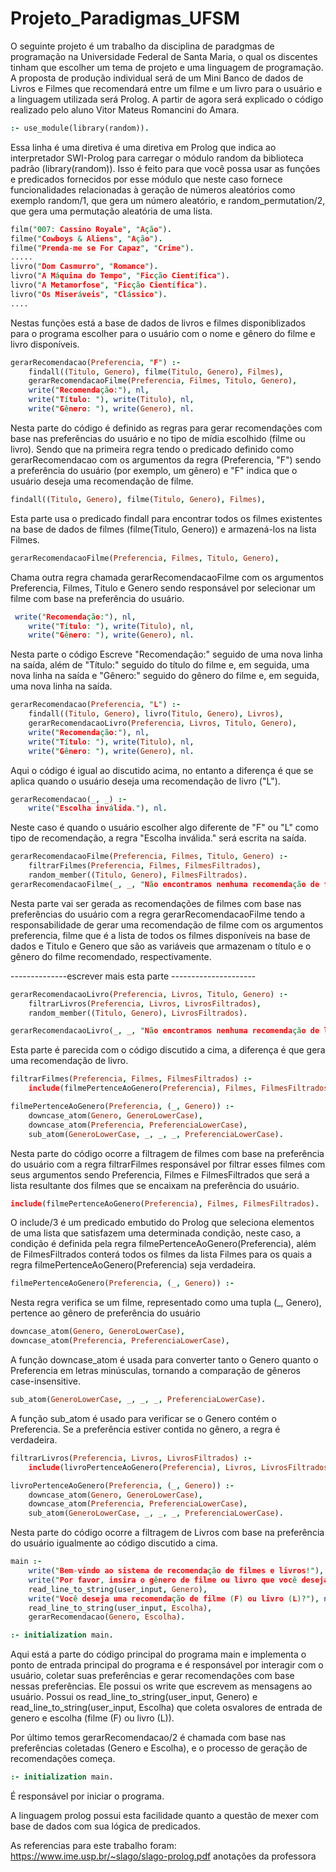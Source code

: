 # Projeto_Paradigmas_UFSM

O seguinte projeto é um trabalho da disciplina de paradgmas de programação na Universidade Federal de Santa Maria, o qual os discentes tinham que escolher um tema de projeto e uma linguagem de programação. A proposta de produção individual será de um Mini Banco de dados de Livros e Filmes que recomendará entre um filme e um livro para o usuário e a linguagem utilizada será Prolog. A partir de agora será explicado o código realizado pelo aluno Vitor Mateus Romancini do Amara.

```Prolog
:- use_module(library(random)).
```
Essa linha é uma diretiva é uma diretiva em Prolog que indica ao interpretador SWI-Prolog para carregar o módulo random da biblioteca padrão (library(random)). Isso é feito para que você possa usar as funções e predicados fornecidos por esse módulo que neste caso  fornece funcionalidades relacionadas à geração de números aleatórios como exemplo random/1, que gera um número aleatório, e random_permutation/2, que gera uma permutação aleatória de uma lista.
```Prolog
film("007: Cassino Royale", "Ação").
filme("Cowboys & Aliens", "Ação").
filme("Prenda-me se For Capaz", "Crime").
.....
livro("Dom Casmurro", "Romance").
livro("A Máquina do Tempo", "Ficção Científica").
livro("A Metamorfose", "Ficção Científica").
livro("Os Miseráveis", "Clássico").
....
```

Nestas funções está a base de dados de livros e filmes disponiblizados para o programa escolher para o usuário com o nome e gênero do filme e livro disponíveis. 
```Prolog
gerarRecomendacao(Preferencia, "F") :-
    findall((Titulo, Genero), filme(Titulo, Genero), Filmes),
    gerarRecomendacaoFilme(Preferencia, Filmes, Titulo, Genero),
    write("Recomendação:"), nl,
    write("Título: "), write(Titulo), nl,
    write("Gênero: "), write(Genero), nl.
```
Nesta parte do código é definido as regras para gerar recomendações com base nas preferências do usuário e no tipo de mídia escolhido (filme ou livro). Sendo que na primeira regra tendo o predicado definido como gerarRecomendacao com os argumentos da regra (Preferencia, "F") sendo a preferência do usuário (por exemplo, um gênero) e "F" indica que o usuário deseja uma recomendação de filme.

```Prolog
findall((Titulo, Genero), filme(Titulo, Genero), Filmes),
```
 Esta parte usa o predicado findall para encontrar todos os filmes existentes na base de dados de filmes (filme(Titulo, Genero)) e armazená-los na lista Filmes.
```Prolog
gerarRecomendacaoFilme(Preferencia, Filmes, Titulo, Genero),
```
Chama outra regra chamada gerarRecomendacaoFilme com os argumentos Preferencia, Filmes, Titulo e Genero sendo responsável por selecionar um filme com base na preferência do usuário.
```Prolog
 write("Recomendação:"), nl,
    write("Título: "), write(Titulo), nl,
    write("Gênero: "), write(Genero), nl.
```
Nesta parte o código Escreve "Recomendação:" seguido de uma nova linha na saída, além de "Título:" seguido do título do filme e, em seguida, uma nova linha na saída e "Gênero:" seguido do gênero do filme e, em seguida, uma nova linha na saída.

```Prolog
gerarRecomendacao(Preferencia, "L") :-
    findall((Titulo, Genero), livro(Titulo, Genero), Livros),
    gerarRecomendacaoLivro(Preferencia, Livros, Titulo, Genero),
    write("Recomendação:"), nl,
    write("Título: "), write(Titulo), nl,
    write("Gênero: "), write(Genero), nl.
```
Aqui o código é igual ao discutido acima, no entanto a diferença é que se aplica quando o usuário deseja uma recomendação de livro ("L").
```Prolog
gerarRecomendacao(_, _) :-
    write("Escolha inválida."), nl.
```
Neste caso é quando o usuário escolher algo diferente de "F" ou "L" como tipo de recomendação, a regra "Escolha inválida." será escrita na saída.
```Prolog
gerarRecomendacaoFilme(Preferencia, Filmes, Titulo, Genero) :-
    filtrarFilmes(Preferencia, Filmes, FilmesFiltrados),
    random_member((Titulo, Genero), FilmesFiltrados).
gerarRecomendacaoFilme(_, _, "Não encontramos nenhuma recomendação de filme com base no gênero de sua preferência.", "").

```
Nesta parte vai ser gerada as recomendações de filmes com base nas preferências do usuário com a regra gerarRecomendacaoFilme tendo a responsabilidade de gerar uma recomendação de filme com os argumentos preferencia, filme que é a lista de todos os filmes disponíveis na base de dados e Titulo e Genero que são as variáveis que armazenam o título e o gênero do filme recomendado, respectivamente.


--------------escrever mais esta parte ---------------------


```Prolog
gerarRecomendacaoLivro(Preferencia, Livros, Titulo, Genero) :-
    filtrarLivros(Preferencia, Livros, LivrosFiltrados),
    random_member((Titulo, Genero), LivrosFiltrados).

gerarRecomendacaoLivro(_, _, "Não encontramos nenhuma recomendação de livro com base no gênero de sua preferência.", "").
```

Esta parte é parecida com o código discutido a cima, a diferença é que gera uma recomendação de livro.

```Prolog
filtrarFilmes(Preferencia, Filmes, FilmesFiltrados) :-
    include(filmePertenceAoGenero(Preferencia), Filmes, FilmesFiltrados).

filmePertenceAoGenero(Preferencia, (_, Genero)) :-
    downcase_atom(Genero, GeneroLowerCase),
    downcase_atom(Preferencia, PreferenciaLowerCase),
    sub_atom(GeneroLowerCase, _, _, _, PreferenciaLowerCase).
```

Nesta parte do código ocorre a filtragem de filmes com base na preferência do usuário com a regra filtrarFilmes responsável por filtrar esses filmes com seus argumentos sendo Preferencia, Filmes e FilmesFiltrados que será a lista resultante dos filmes que se encaixam na preferência do usuário.

```Prolog
include(filmePertenceAoGenero(Preferencia), Filmes, FilmesFiltrados).
```
O include/3 é um predicado embutido do Prolog que seleciona elementos de uma lista que satisfazem uma determinada condição, neste caso, a condição é definida pela regra filmePertenceAoGenero(Preferencia), além de FilmesFiltrados conterá todos os filmes da lista Filmes para os quais a regra filmePertenceAoGenero(Preferencia) seja verdadeira.
```Prolog
filmePertenceAoGenero(Preferencia, (_, Genero)) :-
```
Nesta regra verifica se um filme, representado como uma tupla (_, Genero), pertence ao gênero de preferência do usuário
```Prolog
downcase_atom(Genero, GeneroLowerCase),
downcase_atom(Preferencia, PreferenciaLowerCase),
```
A função downcase_atom é usada para converter tanto o Genero quanto o Preferencia em letras minúsculas, tornando a comparação de gêneros case-insensitive.
```Prolog
sub_atom(GeneroLowerCase, _, _, _, PreferenciaLowerCase).
```
A função sub_atom é usado para verificar se o Genero contém o Preferencia. Se a preferência estiver contida no gênero, a regra é verdadeira.
```Prolog
filtrarLivros(Preferencia, Livros, LivrosFiltrados) :-
    include(livroPertenceAoGenero(Preferencia), Livros, LivrosFiltrados).

livroPertenceAoGenero(Preferencia, (_, Genero)) :-
    downcase_atom(Genero, GeneroLowerCase),
    downcase_atom(Preferencia, PreferenciaLowerCase),
    sub_atom(GeneroLowerCase, _, _, _, PreferenciaLowerCase).
```
Nesta parte do código ocorre a filtragem de Livros com base na preferência do usuário igualmente ao código discutido a cima. 
```Prolog
main :-
    write("Bem-vindo ao sistema de recomendação de filmes e livros!"), nl,
    write("Por favor, insira o gênero de filme ou livro que você deseja:"), nl,
    read_line_to_string(user_input, Genero),
    write("Você deseja uma recomendação de filme (F) ou livro (L)?"), nl,
    read_line_to_string(user_input, Escolha),
    gerarRecomendacao(Genero, Escolha).

:- initialization main.

```

Aqui está a parte do código principal do programa main e implementa o ponto de entrada principal do programa e é responsável por interagir com o usuário, coletar suas preferências e gerar recomendações com base nessas preferências. Ele possui os write que escrevem as mensagens ao usuário.  Possui os read_line_to_string(user_input, Genero) e read_line_to_string(user_input, Escolha) que coleta osvalores de entrada de genero e escolha (filme (F) ou livro (L)). 

Por último temos gerarRecomendacao/2 é chamada com base nas preferências coletadas (Genero e Escolha), e o processo de geração de recomendações começa.
```Prolog
:- initialization main.
```
É responsável por iniciar o programa.

A linguagem prolog possui esta facilidade quanto a questão de mexer com base de dados com sua lógica de predicados. 

As referencias para este trabalho foram: 
https://www.ime.usp.br/~slago/slago-prolog.pdf
anotações da professora 

